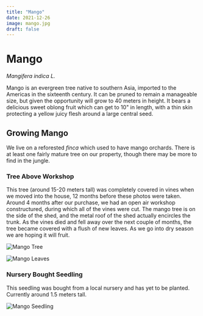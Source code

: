 ```yaml
---
title: "Mango"
date: 2021-12-26
image: mango.jpg
draft: false
---
```


# Mango

_Mangifera indica L._

Mango is an evergreen tree native to southern Asia, imported to the Americas in the sixteenth century. It can be pruned to remain a manageable size, but given the opportunity will grow to 40 meters in height. It bears a delicious sweet oblong fruit which can get to 10" in length, with a thin skin protecting a yellow juicy flesh around a large central seed. 

## Growing Mango

We live on a reforested _finca_ which used to have mango orchards. There is at least one fairly mature tree on our property, though there may be more to find in the jungle.

### Tree Above Workshop

This tree (around 15-20 meters tall) was completely covered in vines when we moved into the house, 12 months before these photos were taken. Around 4 months after our purchase, we had an open air workshop constructured, during which all of the vines were cut. The mango tree is on the side of the shed, and the metal roof of the shed actually encircles the trunk. As the vines died and fell away over the next couple of months, the tree became covered with a flush of new leaves. As we go into dry season we are hoping it will fruit.

![Mango Tree](/images/mango-tree.JPG)

![Mango Leaves](/images/mango-leaves.JPG)

### Nursery Bought Seedling

This seedling was bought from a local nursery and has yet to be planted. Currently around 1.5 meters tall.

![Mango Seedling](/images/mango-seedling.JPG)

